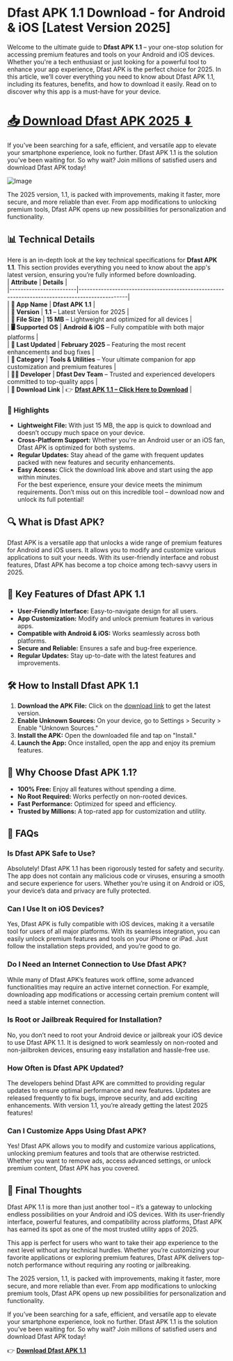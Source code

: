 # Dfast APK 1.1 Download - for Android & iOS [Latest Version 2025]

Welcome to the ultimate guide to **Dfast APK 1.1** – your one-stop solution for accessing premium features and tools on your Android and iOS devices. Whether you're a tech enthusiast or just looking for a powerful tool to enhance your app experience, Dfast APK is the perfect choice for 2025. 
In this article, we’ll cover everything you need to know about Dfast APK 1.1, including its features, benefits, and how to download it easily. Read on to discover why this app is a must-have for your device.
# [📥 Download Dfast APK 2025 ⬇](https://apkbros.com/dfast-apk/)
If you’ve been searching for a safe, efficient, and versatile app to elevate your smartphone experience, look no further. Dfast APK 1.1 is the solution you’ve been waiting for. So why wait? Join millions of satisfied users and download Dfast APK today!  

![Image](https://github.com/user-attachments/assets/3d30136e-c9d5-47b5-bc7b-85494a72a039)

The 2025 version, 1.1, is packed with improvements, making it faster, more secure, and more reliable than ever. From app modifications to unlocking premium tools, Dfast APK opens up new possibilities for personalization and functionality.  

## 📊 Technical Details  
Here is an in-depth look at the key technical specifications for **Dfast APK 1.1**. This section provides everything you need to know about the app's latest version, ensuring you’re fully informed before downloading.  
| **Attribute**         | **Details**                                                                                   |  
|------------------------|-----------------------------------------------------------------------------------------------|  
| **📱 App Name**        | **Dfast APK 1.1**                                                                             |  
| **📌 Version**         | **1.1** – Latest Version for 2025                                                             |  
| **📂 File Size**       | **15 MB** – Lightweight and optimized for all devices                                         |  
| **🖥️ Supported OS**    | **Android & iOS** – Fully compatible with both major platforms                                |  
| **📅 Last Updated**    | **February 2025** – Featuring the most recent enhancements and bug fixes                      |  
| **📁 Category**        | **Tools & Utilities** – Your ultimate companion for app customization and premium features     |  
| **👨‍💻 Developer**       | **Dfast Dev Team** – Trusted and experienced developers committed to top-quality apps          |  
| **🔗 Download Link**    | 👉 **[Dfast APK 1.1 – Click Here to Download](https://apkbros.com/dfast-apk/)**                |  

### 📌 Highlights  
- **Lightweight File:** With just 15 MB, the app is quick to download and doesn’t occupy much space on your device.  
- **Cross-Platform Support:** Whether you're an Android user or an iOS fan, Dfast APK is optimized for both systems.  
- **Regular Updates:** Stay ahead of the game with frequent updates packed with new features and security enhancements.  
- **Easy Access:** Click the download link above and start using the app within minutes.  
For the best experience, ensure your device meets the minimum requirements. Don’t miss out on this incredible tool – download now and unlock its full potential!  
## 🔍 What is Dfast APK?  
Dfast APK is a versatile app that unlocks a wide range of premium features for Android and iOS users. It allows you to modify and customize various applications to suit your needs. With its user-friendly interface and robust features, Dfast APK has become a top choice among tech-savvy users in 2025.
## 🌟 Key Features of Dfast APK 1.1  
- **User-Friendly Interface:** Easy-to-navigate design for all users.  
- **App Customization:** Modify and unlock premium features in various apps.  
- **Compatible with Android & iOS:** Works seamlessly across both platforms.  
- **Secure and Reliable:** Ensures a safe and bug-free experience.  
- **Regular Updates:** Stay up-to-date with the latest features and improvements.
## 🛠️ How to Install Dfast APK 1.1  

1. **Download the APK File:** Click on the [download link](https://apkbros.com/dfast-apk/) to get the latest version.  
2. **Enable Unknown Sources:** On your device, go to Settings > Security > Enable "Unknown Sources."  
3. **Install the APK:** Open the downloaded file and tap on "Install."  
4. **Launch the App:** Once installed, open the app and enjoy its premium features.  

## 🤔 Why Choose Dfast APK 1.1?  

- **100% Free:** Enjoy all features without spending a dime.  
- **No Root Required:** Works perfectly on non-rooted devices.  
- **Fast Performance:** Optimized for speed and efficiency.  
- **Trusted by Millions:** A top-rated app for customization and utility.  

## 📌 FAQs  

### Is Dfast APK Safe to Use?  
Absolutely! Dfast APK 1.1 has been rigorously tested for safety and security. The app does not contain any malicious code or viruses, ensuring a smooth and secure experience for users. Whether you’re using it on Android or iOS, your device’s data and privacy are fully protected.  

### Can I Use It on iOS Devices?  
Yes, Dfast APK is fully compatible with iOS devices, making it a versatile tool for users of all major platforms. With its seamless integration, you can easily unlock premium features and tools on your iPhone or iPad. Just follow the installation steps provided, and you’re good to go.  

### Do I Need an Internet Connection to Use Dfast APK?  
While many of Dfast APK’s features work offline, some advanced functionalities may require an active internet connection. For example, downloading app modifications or accessing certain premium content will need a stable internet connection.  

### Is Root or Jailbreak Required for Installation?  
No, you don’t need to root your Android device or jailbreak your iOS device to use Dfast APK 1.1. It is designed to work seamlessly on non-rooted and non-jailbroken devices, ensuring easy installation and hassle-free use.  

### How Often is Dfast APK Updated?  
The developers behind Dfast APK are committed to providing regular updates to ensure optimal performance and new features. Updates are released frequently to fix bugs, improve security, and add exciting enhancements. With version 1.1, you’re already getting the latest 2025 features!  

### Can I Customize Apps Using Dfast APK?  
Yes! Dfast APK allows you to modify and customize various applications, unlocking premium features and tools that are otherwise restricted. Whether you want to remove ads, access advanced settings, or unlock premium content, Dfast APK has you covered.  

## 🚀 Final Thoughts  

Dfast APK 1.1 is more than just another tool – it’s a gateway to unlocking endless possibilities on your Android and iOS devices. With its user-friendly interface, powerful features, and compatibility across platforms, Dfast APK has earned its spot as one of the most trusted utility apps of 2025.  

This app is perfect for users who want to take their app experience to the next level without any technical hurdles. Whether you’re customizing your favorite applications or exploring premium features, Dfast APK delivers top-notch performance without requiring any rooting or jailbreaking.  

The 2025 version, 1.1, is packed with improvements, making it faster, more secure, and more reliable than ever. From app modifications to unlocking premium tools, Dfast APK opens up new possibilities for personalization and functionality.  

If you’ve been searching for a safe, efficient, and versatile app to elevate your smartphone experience, look no further. Dfast APK 1.1 is the solution you’ve been waiting for. So why wait? Join millions of satisfied users and download Dfast APK today!  

👉 **[Download Dfast APK 1.1](https://apkbros.com/dfast-apk/)**  




